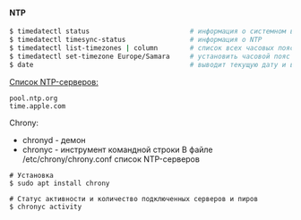 #### NTP


```bash
$ timedatectl status                         # информация о системном времени
$ timedatectl timesync-status                # информация о NTP 
$ timedatectl list-timezones | column        # список всех часовых поясов из каталога /usr/share/zoneinfo/
$ timedatectl set-timezone Europe/Samara     # установить часовой пояс
$ date                                       # выводит текущую дату и время
```

[Список NTP-серверов:](https://support.ntp.org/Servers/StratumTwoTimeServers)
```
pool.ntp.org
time.apple.com
```

Chrony:
- chronyd - демон
- chronyc - инструмент командной строки
В файле /etc/chrony/chrony.conf список NTP-серверов
```
# Установка
$ sudo apt install chrony

# Статус активности и количество подключенных серверов и пиров
$ chronyc activity
```

